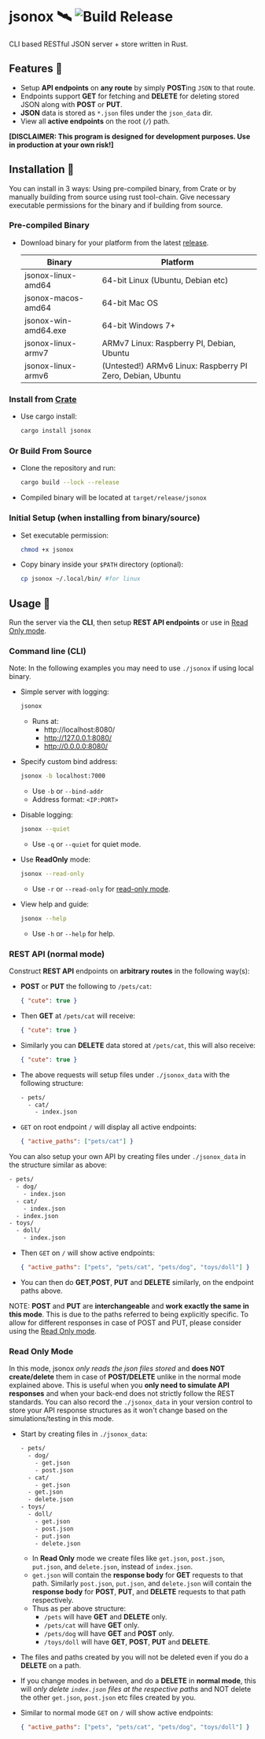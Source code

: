# jsonox 🛰 ![Build Release](https://github.com/nilaysavant/jsonox/workflows/Build%20Release/badge.svg?branch=v0.1.0)

CLI based RESTful JSON server + store written in Rust.

## Features 🚀

- Setup **API endpoints** on **any route** by simply **POST**ing `JSON` to that route.
- Endpoints support **GET** for fetching and **DELETE** for deleting stored JSON along with **POST** or **PUT**.
- **JSON** data is stored as `*.json` files under the `json_data` dir.
- View all **active endpoints** on the root (`/`) path.

**[DISCLAIMER: This program is designed for development purposes. Use in production at your own risk!]**

## Installation 🔧

You can install in 3 ways: Using pre-compiled binary, from Crate or by manually building from source using rust tool-chain. Give necessary executable permissions for the binary and if building from source.

### Pre-compiled Binary

- Download binary for your platform from the latest [release](https://github.com/nilaysavant/jsonox/releases).

  | Binary               | Platform                                                   |
  | -------------------- | ---------------------------------------------------------- |
  | jsonox-linux-amd64   | 64-bit Linux (Ubuntu, Debian etc)                          |
  | jsonox-macos-amd64   | 64-bit Mac OS                                              |
  | jsonox-win-amd64.exe | 64-bit Windows 7+                                          |
  | jsonox-linux-armv7   | ARMv7 Linux: Raspberry PI, Debian, Ubuntu                  |
  | jsonox-linux-armv6   | (Untested!) ARMv6 Linux: Raspberry PI Zero, Debian, Ubuntu |

### Install from [Crate](https://crates.io/crates/jsonox)

- Use cargo install:

  ```bash
  cargo install jsonox
  ```

### Or Build From Source

- Clone the repository and run:

  ```bash
  cargo build --lock --release
  ```

- Compiled binary will be located at `target/release/jsonox`

### Initial Setup (when installing from binary/source)

- Set executable permission:

  ```bash
  chmod +x jsonox
  ```

- Copy binary inside your `$PATH` directory (optional):

  ```bash
  cp jsonox ~/.local/bin/ #for linux
  ```

## Usage 📡

Run the server via the **CLI**, then setup **REST API endpoints** or use in [Read Only mode](#read-only-mode).

### Command line (CLI)

Note: In the following examples you may need to use `./jsonox` if using local binary.

- Simple server with logging:

  ```bash
  jsonox
  ```

  - Runs at:
    - http://localhost:8080/
    - http://127.0.0.1:8080/
    - http://0.0.0.0:8080/

- Specify custom bind address:

  ```bash
  jsonox -b localhost:7000
  ```

  - Use `-b` or `--bind-addr`
  - Address format: `<IP:PORT>`

- Disable logging:

  ```bash
  jsonox --quiet
  ```

  - Use `-q` or `--quiet` for quiet mode.

- Use **ReadOnly** mode:

  ```bash
  jsonox --read-only
  ```

  - Use `-r` or `--read-only` for [read-only mode](#read-only-mode).

- View help and guide:

  ```bash
  jsonox --help
  ```

  - Use `-h` or `--help` for help.

### REST API (normal mode)

Construct **REST API** endpoints on **arbitrary routes** in the following way(s):

- **POST** or **PUT** the following to `/pets/cat`:

  ```json
  { "cute": true }
  ```

- Then **GET** at `/pets/cat` will receive:

  ```json
  { "cute": true }
  ```

- Similarly you can **DELETE** data stored at `/pets/cat`, this will also receive:

  ```json
  { "cute": true }
  ```

- The above requests will setup files under `./jsonox_data` with the following structure:

  ```bash
  - pets/
    - cat/
      - index.json
  ```

- `GET` on root endpoint `/` will display all active endpoints:

  ```json
  { "active_paths": ["pets/cat"] }
  ```

You can also setup your own API by creating files under `./jsonox_data` in the structure similar as above:

```bash
- pets/
  - dog/
    - index.json
  - cat/
    - index.json
  - index.json
- toys/
  - doll/
    - index.json
```

- Then `GET` on `/` will show active endpoints:

  ```json
  { "active_paths": ["pets", "pets/cat", "pets/dog", "toys/doll"] }
  ```

- You can then do **GET**,**POST**, **PUT** and **DELETE** similarly, on the endpoint paths above.

NOTE: **POST** and **PUT** are **interchangeable** and **work exactly the same in this mode**. This is due to the paths referred to being explicitly specific. To allow for different responses in case of POST and PUT, please consider using the [Read Only mode](#read-only-mode).

### Read Only Mode

In this mode, jsonox _only reads the json files stored_ and **does NOT create/delete** them in case of **POST/DELETE** unlike in the normal mode explained above. This is useful when you **only need to simulate API responses** and when your back-end does not strictly follow the REST standards. You can also record the `./jsonox_data` in your version control to store your API response structures as it won't change based on the simulations/testing in this mode.

- Start by creating files in `./jsonox_data`:

  ```bash
  - pets/
    - dog/
      - get.json
      - post.json
    - cat/
      - get.json
    - get.json
    - delete.json
  - toys/
    - doll/
      - get.json
      - post.json
      - put.json
      - delete.json
  ```

  - In **Read Only** mode we create files like `get.json`, `post.json`, `put.json`, and `delete.json`, instead of `index.json`.
  - `get.json` will contain the **response body** for **GET** requests to that path. Similarly `post.json`, `put.json`, and `delete.json` will contain the **response body** for **POST**, **PUT**, and **DELETE** requests to that path respectively.
  - Thus as per above structure:
    - `/pets` will have **GET** and **DELETE** only.
    - `/pets/cat` will have **GET** only.
    - `/pets/dog` will have **GET** and **POST** only.
    - `/toys/doll` will have **GET**, **POST**, **PUT** and **DELETE**.

- The files and paths created by you will not be deleted even if you do a **DELETE** on a path.
- If you change modes in between, and do a **DELETE** in **normal mode**, this will _only delete `index.json` files at the respective paths_ and NOT delete the other `get.json`, `post.json` etc files created by you.

- Similar to normal mode `GET` on `/` will show active endpoints:

  ```json
  { "active_paths": ["pets", "pets/cat", "pets/dog", "toys/doll"] }
  ```
